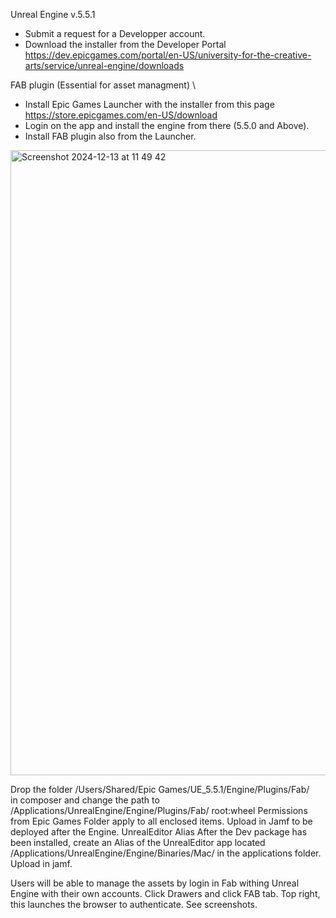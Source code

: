 Unreal Engine v.5.5.1
- Submit a request for a Developper account.
- Download the installer from the Developer Portal
https://dev.epicgames.com/portal/en-US/university-for-the-creative-arts/service/unreal-engine/downloads 
 
FAB plugin (Essential for asset managment) \
- Install Epic Games Launcher with the installer from this page \
https://store.epicgames.com/en-US/download  
- Login on the app and install the engine from there (5.5.0 and Above). 
- Install FAB plugin also from the Launcher.
 <img width="1000" alt="Screenshot 2024-12-13 at 11 49 42" src="https://github.com/user-attachments/assets/37ce02f6-3716-48a7-8a31-10ed55dbdc5f" />

Drop the folder 
/Users/Shared/Epic Games/UE_5.5.1/Engine/Plugins/Fab/  
in composer and change the path to   
/Applications/UnrealEngine/Engine/Plugins/Fab/ 
root:wheel Permissions from Epic Games Folder apply to all enclosed items. 
Upload in Jamf to be deployed after the Engine. 
UnrealEditor Alias 
After the Dev package has been installed, create an Alias of the UnrealEditor app  located /Applications/UnrealEngine/Engine/Binaries/Mac/ in the applications folder. 
Upload in jamf. 
 
Users will be able to manage the assets by login in Fab withing Unreal Engine with their own accounts. Click Drawers and click FAB tab. Top right, this launches the browser to authenticate. See screenshots. 
 
